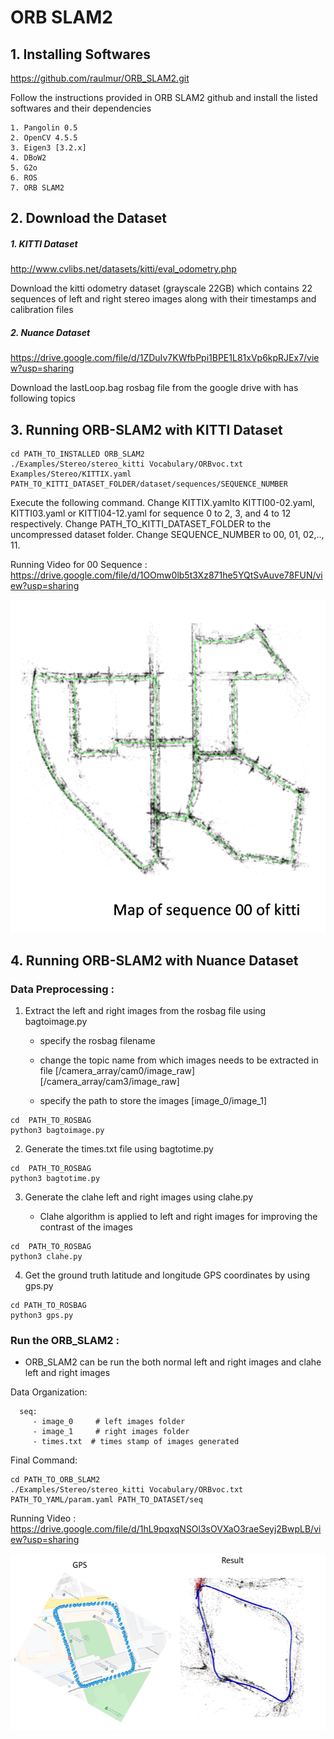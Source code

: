 # ORB SLAM2 
## 1. Installing Softwares 

   https://github.com/raulmur/ORB_SLAM2.git

Follow the instructions provided in ORB SLAM2 github and install the listed softwares and their dependencies

    1. Pangolin 0.5
    2. OpenCV 4.5.5
    3. Eigen3 [3.2.x]
    4. DBoW2 
    5. G2o 
    6. ROS
    7. ORB SLAM2

## 2. Download the Dataset 
    
   ##### 1. KITTI Dataset 
http://www.cvlibs.net/datasets/kitti/eval_odometry.php
    
Download the kitti odometry dataset (grayscale 22GB) which contains 22 sequences of left and right stereo
images along with their timestamps and calibration files

   ##### 2. Nuance Dataset 
https://drive.google.com/file/d/1ZDuIv7KWfbPpi1BPE1L81xVp6kpRJEx7/view?usp=sharing
    
Download the lastLoop.bag rosbag file from the google drive with has following topics 

## 3. Running ORB-SLAM2 with KITTI Dataset

    cd PATH_TO_INSTALLED ORB_SLAM2
    ./Examples/Stereo/stereo_kitti Vocabulary/ORBvoc.txt Examples/Stereo/KITTIX.yaml PATH_TO_KITTI_DATASET_FOLDER/dataset/sequences/SEQUENCE_NUMBER

Execute the following command. Change KITTIX.yamlto KITTI00-02.yaml, KITTI03.yaml or KITTI04-12.yaml for sequence 0 to 2, 3, and 4 to 12 respectively.   Change PATH_TO_KITTI_DATASET_FOLDER to the uncompressed dataset folder. Change SEQUENCE_NUMBER to 00, 01, 02,.., 11.
    
Running Video for 00 Sequence : https://drive.google.com/file/d/1OOmw0lb5t3Xz871he5YQtSvAuve78FUN/view?usp=sharing

![result](./images/kitti.png)
  

## 4. Running ORB-SLAM2 with Nuance Dataset

### Data Preprocessing :
    
   1. Extract the left and right images from the rosbag file using bagtoimage.py

      - specify the rosbag filename 

      - change the topic name from which images needs to be extracted in file [/camera_array/cam0/image_raw] [/camera_array/cam3/image_raw]

      - specify the path to store the images [image_0/image_1]

      
    cd  PATH_TO_ROSBAG 
    python3 bagtoimage.py


   2. Generate the times.txt file using bagtotime.py

    cd  PATH_TO_ROSBAG 
    python3 bagtotime.py

   3. Generate the clahe left and right images using clahe.py
   
      - Clahe algorithm is applied to left and right images for improving the contrast of the images 

    cd  PATH_TO_ROSBAG 
    python3 clahe.py

   4. Get the ground truth latitude and longitude GPS coordinates by using gps.py

    cd PATH_TO_ROSBAG
    python3 gps.py

### Run the ORB_SLAM2 :

   - ORB_SLAM2 can be run the both normal left and right images and clahe left and right images

   Data Organization:

      seq:
         - image_0     # left images folder
         - image_1     # right images folder
         - times.txt  # times stamp of images generated
      
   Final Command:

    cd PATH_TO_ORB_SLAM2
    ./Examples/Stereo/stereo_kitti Vocabulary/ORBvoc.txt PATH_TO_YAML/param.yaml PATH_TO_DATASET/seq

Running Video : https://drive.google.com/file/d/1hL9pqxqNSOl3sOVXaO3raeSeyj2BwpLB/view?usp=sharing

![result](./images/Nuance.png)



   
   
     


    



    



      




    

